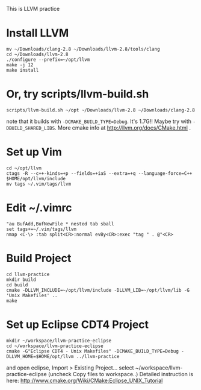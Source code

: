 This is LLVM practice

# Install LLVM

    mv ~/Downloads/clang-2.8 ~/Downloads/llvm-2.8/tools/clang
    cd ~/Downloads/llvm-2.8
    ./configure --prefix=~/opt/llvm
    make -j 12
    make install

# Or, try scripts/llvm-build.sh

    scripts/llvm-build.sh ~/opt ~/Downloads/llvm-2.8 ~/Downloads/clang-2.8

note that it builds with `-DCMAKE_BUILD_TYPE=Debug`. It's 1.7G!!
Maybe try with `-DBUILD_SHARED_LIBS`.
More cmake info at http://llvm.org/docs/CMake.html .

# Set up Vim

    cd ~/opt/llvm
    ctags -R --c++-kinds=+p --fields=+iaS --extra=+q --language-force=C++ $HOME/opt/llvm/include
    mv tags ~/.vim/tags/llvm

# Edit ~/.vimrc

    "au BufAdd,BufNewFile * nested tab sball
    set tags+=~/.vim/tags/llvm
    nmap <C-\> :tab split<CR>:normal evBy<CR>:exec "tag " . @"<CR>

# Build Project

    cd llvm-practice
    mkdir build
    cd build
    cmake -DLLVM_INCLUDE=~/opt/llvm/include -DLLVM_LIB=~/opt/llvm/lib -G 'Unix Makefiles' ..
    make

# Set up Eclipse CDT4 Project

    mkdir ~/workspace/llvm-practice-eclipse
    cd ~/workspace/llvm-practice-eclipse
    cmake -G"Eclipse CDT4 - Unix Makefiles" -DCMAKE_BUILD_TYPE=Debug -DLLVM_HOME=$HOME/opt/llvm ../llvm-practice

and open eclipse, Import > Existing Project... select ~/workspace/llvm-practice-eclipse
(uncheck Copy files to workspace..)
Detailed instruction is here: http://www.cmake.org/Wiki/CMake:Eclipse_UNIX_Tutorial

